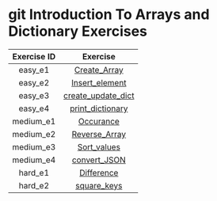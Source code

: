 # git Introduction To Arrays and Dictionary Exercises

| Exercise ID | Exercise |
|:-----------:|:--------:|
| easy_e1 | [Create_Array](https://github.com/ByteAcademyCo/Data-Structures/tree/Arrays/exercises/dictionaries_and_arrays/1.Create_Array) |
| easy_e2 | [Insert_element](https://github.com/ByteAcademyCo/Data-Structures/tree/Arrays/exercises/dictionaries_and_arrays/1.Insert_element) |
| easy_e3 | [create_update_dict](https://github.com/ByteAcademyCo/Data-Structures/tree/Arrays/exercises/dictionaries_and_arrays/1.create_update_dict) |
| easy_e4 | [print_dictionary](https://github.com/ByteAcademyCo/Data-Structures/tree/Arrays/exercises/dictionaries_and_arrays/1.print_dictionary) |
| medium_e1 | [Occurance](https://github.com/ByteAcademyCo/Data-Structures/tree/Arrays/exercises/dictionaries_and_arrays/2.Occurance) |
| medium_e2 | [Reverse_Array](https://github.com/ByteAcademyCo/Data-Structures/tree/Arrays/exercises/dictionaries_and_arrays/2.Reverse_Array%20) |
| medium_e3 | [Sort_values](https://github.com/ByteAcademyCo/Data-Structures/tree/Arrays/exercises/dictionaries_and_arrays/2.Sort_values) |
| medium_e4 | [convert_JSON](https://github.com/ByteAcademyCo/Exercises/tree/master/introduction_and_environment/introduction_to_programming/2_type_check) |
| hard_e1 | [Difference](https://github.com/ByteAcademyCo/Data-Structures/tree/Arrays/exercises/dictionaries_and_arrays/3.Difference) |
| hard_e2 | [square_keys](https://github.com/ByteAcademyCo/Data-Structures/tree/Arrays/exercises/dictionaries_and_arrays/3.square_keys) |
